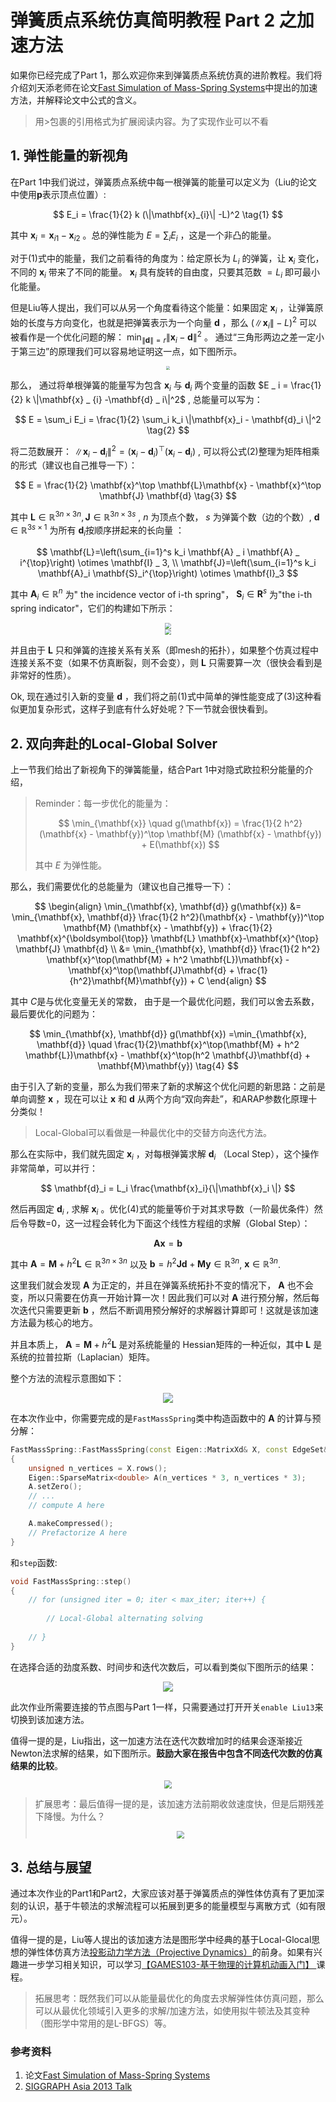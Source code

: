 # 弹簧质点系统仿真简明教程 Part 2 之加速方法

如果你已经完成了Part 1，那么欢迎你来到弹簧质点系统仿真的进阶教程。我们将介绍刘天添老师在论文[Fast Simulation of Mass-Spring Systems](https://tiantianliu.cn/papers/liu13fast/liu13fast.pdf)中提出的加速方法，并解释论文中公式的含义。

> 用>包裹的引用格式为扩展阅读内容。为了实现作业可以不看

## 1. 弹性能量的新视角

在Part 1中我们说过，弹簧质点系统中每一根弹簧的能量可以定义为（Liu的论文中使用$\mathbf{p}$表示顶点位置）:

$$
E_i = \frac{1}{2} k (\|\mathbf{x}_{i}\| -L)^2  \tag{1}
$$

其中 $\mathbf{x}_i = \mathbf{x} _{i1} - \mathbf{x} _{i2}$ 。总的弹性能为 $E = \sum_i E_i$ ，这是一个非凸的能量。

对于(1)式中的能量，我们之前看待的角度为：给定原长为 $L_i$ 的弹簧，让 $\mathbf{x}_i$ 变化，不同的 $\mathbf{x}_i$ 带来了不同的能量。 $\mathbf{x}_i$ 具有旋转的自由度，只要其范数 $= L_i$ 即可最小化能量。

但是Liu等人提出，我们可以从另一个角度看待这个能量：如果固定 $\mathbf{x}_ i$ ，让弹簧原始的长度与方向变化，也就是把弹簧表示为一个向量 $\mathbf{d}$ ，那么 $(\|\mathbf{x} _ {i}\| - L)^2$ 可以被看作是一个优化问题的解： $\min_{\| \mathbf{d}\| =r}\| \mathbf{x}_{i} - \mathbf{d}  \|^2$ 。 通过“三角形两边之差一定小于第三边”的原理我们可以容易地证明这一点，如下图所示。

<div  align="center">    
 <img src="../images/liu13-1.png" style="zoom:40%" />
</div>

那么， 通过将单根弹簧的能量写为包含  $\mathbf{x}_ i$   与 $\mathbf{d }_ i$  两个变量的函数  $E _ i = \frac{1}{2} k \|\mathbf{x} _ {i} -\mathbf{d} _ i\|^2$  , 总能量可以写为：

$$
E = \sum_i E_i = \frac{1}{2} \sum_i k_i \|\mathbf{x}_i - \mathbf{d}_i \|^2 \tag{2}
$$

将二范数展开： $\|\mathbf{x}_i - \mathbf{d}_i \|^2  = (\mathbf{x}_i - \mathbf{d}_i)^\top (\mathbf{x}_i - \mathbf{d}_i )$ , 可以将公式(2)整理为矩阵相乘的形式（建议也自己推导一下）：

$$
E = \frac{1}{2} \mathbf{x}^\top \mathbf{L}\mathbf{x} - \mathbf{x}^\top \mathbf{J} \mathbf{d}  \tag{3}
$$

其中 $\mathbf{L} \in \mathbb{R}^{3n\times 3n}, \mathbf{J} \in \mathbb{R}^{3n \times 3s}$ ,  $n$ 为顶点个数， $s$ 为弹簧个数（边的个数）,  $\mathbf{d} \in \mathbb{R}^{3s \times 1}$ 为所有 $\mathbf{d}_i$按顺序拼起来的长向量 ：

$$
\mathbf{L}=\left(\sum_{i=1}^s k_i \mathbf{A} _ i \mathbf{A} _ i^{\top}\right) \otimes \mathbf{I} _ 3, \\
\mathbf{J}=\left(\sum_{i=1}^s k_i \mathbf{A}_i \mathbf{S}_i^{\top}\right) \otimes \mathbf{I}_3
$$

其中  $\mathbf{A}_i \in \mathbb{R}^{n}$ 为" the incidence vector of i-th spring"， $\mathbf{S}_i \in \mathbf{R}^{s}$ 为"the
i-th spring indicator"，它们的构建如下所示：

<div  align="center">    
 <img src="../images/A_illustration.png" style="zoom:60%" />
</div>


<div  align="center">    
 <img src="../images/S_illustration.png" style="zoom:60%" />
</div>

并且由于 $\mathbf{L}$ 只和弹簧的连接关系有关系（即mesh的拓扑），如果整个仿真过程中连接关系不变（如果不仿真断裂，则不会变），则 $\mathbf{L}$ 只需要算一次（很快会看到是非常好的性质）。

Ok, 现在通过引入新的变量 $\mathbf{d}$ ，我们将之前(1)式中简单的弹性能变成了(3)这种看似更加复杂形式，这样子到底有什么好处呢？下一节就会很快看到。

## 2. 双向奔赴的Local-Global Solver

上一节我们给出了新视角下的弹簧能量，结合Part 1中对隐式欧拉积分能量的介绍，

> Reminder：每一步优化的能量为：
> 
> $$
> \min_{\mathbf{x}} \quad g(\mathbf{x}) = \frac{1}{2 h^2}(\mathbf{x} - \mathbf{y})^\top   \mathbf{M} (\mathbf{x} - \mathbf{y}) + E(\mathbf{x}) 
> $$ 
> 
> 其中 $E$ 为弹性能。

那么，我们需要优化的总能量为（建议也自己推导一下）：

$$
\begin{align}
\min_{\mathbf{x}, \mathbf{d}} g(\mathbf{x}) &= \min_{\mathbf{x}, \mathbf{d}} \frac{1}{2 h^2}(\mathbf{x} - \mathbf{y})^\top   \mathbf{M} (\mathbf{x} - \mathbf{y}) + \frac{1}{2} \mathbf{x}^{\boldsymbol{\top}} \mathbf{L} \mathbf{x}-\mathbf{x}^{\top} \mathbf{J} \mathbf{d} \\
&= \min_{\mathbf{x}, \mathbf{d}} \frac{1}{2 h^2} \mathbf{x}^\top(\mathbf{M} + h^2 \mathbf{L})\mathbf{x} - \mathbf{x}^\top(\mathbf{J}\mathbf{d} + \frac{1}{h^2}\mathbf{M}\mathbf{y}) + C
\end{align}
$$

其中 $C$是与优化变量无关的常数， 由于是一个最优化问题，我们可以舍去系数，最后要优化的问题为：

$$
\min_{\mathbf{x}, \mathbf{d}} g(\mathbf{x}) =\min_{\mathbf{x}, \mathbf{d}} \quad \frac{1}{2}\mathbf{x}^\top(\mathbf{M} + h^2 \mathbf{L})\mathbf{x} - \mathbf{x}^\top(h^2 \mathbf{J}\mathbf{d} + \mathbf{M}\mathbf{y}) \tag{4}
$$

由于引入了新的变量，那么为我们带来了新的求解这个优化问题的新思路：之前是单向调整 $\mathbf{x}$ ，现在可以让 $\mathbf{x}$ 和 $\mathbf{d}$ 从两个方向“双向奔赴”，和ARAP参数化原理十分类似！

> Local-Global可以看做是一种最优化中的交替方向迭代方法。

那么在实际中，我们就先固定 $\mathbf{x}_i$ ，对每根弹簧求解 $\mathbf{d}_i$ （Local Step），这个操作非常简单，可以并行：

$$ \mathbf{d}_i = L_i \frac{\mathbf{x}_i}{\|\mathbf{x}_i \|} $$

然后再固定 $\mathbf{d}_i$ , 求解 $\mathbf{x}_i$ 。优化(4)式的能量等价于对其求导数（一阶最优条件）然后令导数=0，这一过程会转化为下面这个线性方程组的求解（Global Step）：

$$
\mathbf{A} \mathbf{x} = \mathbf{b}
$$

其中 $\mathbf{A} = \mathbf{M} + h^2 \mathbf{L} \in \mathbb{R}^{3n \times 3n}$ 以及 $\mathbf{b} = h^2 \mathbf{Jd} + \mathbf{My}\in \mathbb{R}^{3n}$, $\mathbf{x} \in \mathbb{R}^{3n}$. 

这里我们就会发现 $\mathbf{A}$ 为正定的，并且在弹簧系统拓扑不变的情况下， $\mathbf{A}$ 也不会变，所以只需要在仿真一开始计算一次！因此我们可以对 $\mathbf{A}$ 进行预分解，然后每次迭代只需要更新 $\mathbf{b}$ ，然后不断调用预分解好的求解器计算即可！这就是该加速方法最为核心的地方。

并且本质上， $\mathbf{A} = \mathbf{M} + h^2 \mathbf{L}$ 是对系统能量的 Hessian矩阵的一种近似，其中 $\mathbf{L}$ 是系统的拉普拉斯（Laplacian）矩阵。

整个方法的流程示意图如下：

<div  align="center">    
 <img src="../images/liu13-pipeline.png" style="zoom:100%" />
</div>


在本次作业中，你需要完成的是`FastMassSpring`类中构造函数中的 $\mathbf{A}$ 的计算与预分解：

```C++ 
FastMassSpring::FastMassSpring(const Eigen::MatrixXd& X, const EdgeSet& E) : MassSpring(X, E)
{
    unsigned n_vertices = X.rows();
    Eigen::SparseMatrix<double> A(n_vertices * 3, n_vertices * 3);
    A.setZero();
    // ... 
    // compute A here

    A.makeCompressed();
    // Prefactorize A here 
}
```

和`step`函数: 

```C++
void FastMassSpring::step()
{
    // for (unsigned iter = 0; iter < max_iter; iter++) {
        
        // Local-Global alternating solving
    
    // }
}
```

在选择合适的劲度系数、时间步和迭代次数后，可以看到类似下图所示的结果：

<div  align="center">    
 <img src="../images/fast_mass_spring.gif" style="zoom:100%" />
</div>

此次作业所需要连接的节点图与Part 1一样，只需要通过打开开关`enable Liu13`来切换到该加速方法。


值得一提的是，Liu指出，这一加速方法在迭代次数增加时的结果会逐渐接近Newton法求解的结果，如下图所示。**鼓励大家在报告中包含不同迭代次数的仿真结果的比较**。

<div  align="center">    
 <img src="../images/liu-iterations.png" style="zoom:80%" />
</div>

> 扩展思考：最后值得一提的是，该加速方法前期收敛速度快，但是后期残差下降慢。为什么？
> <div  align="center">    
> <img src="../images/liu13-results.png" style="zoom:80%" />
> </div>


## 3. 总结与展望

通过本次作业的Part1和Part2，大家应该对基于弹簧质点的弹性体仿真有了更加深刻的认识，基于牛顿法的求解流程可以拓展到更多的能量模型与离散方式（如有限元）。

值得一提的是，Liu等人提出的该加速方法是图形学中经典的基于Local-Glocal思想的弹性体仿真方法[投影动力学方法（Projective Dynamics）](https://www.projectivedynamics.org/Projective_Dynamics/index.html)的前身。如果有兴趣进一步学习相关知识，可以学习[【GAMES103-基于物理的计算机动画入门】 ](https://www.bilibili.com/video/BV12Q4y1S73g/?p=5&share_source=copy_web&vd_source=19d965dd50171e7e3327ff6e149567c2)课程。

> 拓展思考：既然我们可以从能量最优化的角度去求解弹性体仿真问题，那么可以从最优化领域引入更多的求解/加速方法，如使用拟牛顿法及其变种（图形学中常用的是L-BFGS）等。

### 参考资料
1. 论文[Fast Simulation of Mass-Spring Systems](https://tiantianliu.cn/papers/liu13fast/liu13fast.pdf)
2. [SIGGRAPH Asia 2013 Talk](https://www.youtube.com/watch?v=vmdBHde8BL8)
